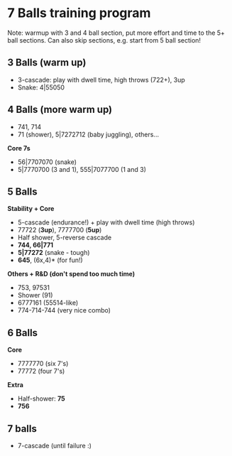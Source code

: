 # 7 Balls training program

Note: warmup with 3 and 4 ball section, put more effort and time to the 5+ 
ball sections. Can also skip sections, e.g. start from 5 ball section!

## 3 Balls (warm up)

- 3-cascade: play with dwell time, high throws (722+), 3up
- Snake: 4|55050

## 4 Balls (more warm up)

- 741, 714
- 71 (shower), 5|7272712 (baby juggling), others...

**Core 7s**
- 56|7707070 (snake)
- 5|7770700 (3 and 1), 555|7077700 (1 and 3)

## 5 Balls

**Stability + Core**  
- 5-cascade (endurance!) + play with dwell time (high throws)
- 77722 (**3up**), 7777700 (**5up**)
- Half shower, 5-reverse cascade
- **744, 66|771**
- **5|77272** (snake - tough)
- **645**, (6x,4)\* (for fun!)

**Others + R&D (don't spend too much time)**  
- 753, 97531 
- Shower (91)
- 6777161 (55514-like)
- 774-714-744 (very nice combo)

## 6 Balls

**Core**  
- 7777770 (six 7's)
- 77772 (four 7's)

**Extra**  
- Half-shower: **75**
- **756**

## 7 balls

- 7-cascade (until failure :)
